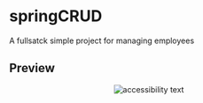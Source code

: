 # springCRUD
A fullsatck simple project for managing employees 

## Preview
<p align="center">
  <img src="https://i.imgur.com/oH7kCJW.png"  alt="accessibility text">
</p>
